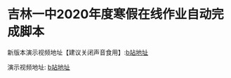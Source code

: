 # 吉林一中2020年度寒假在线作业自动完成脚本

新版本演示视频地址【建议关闭声音食用】:[b站地址](https://www.bilibili.com/video/BV197411a7up/)

演示视频地址: [b站地址](https://www.bilibili.com/video/av83742597/)
